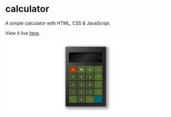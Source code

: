 # calculator

A simple calculator with HTML, CSS &amp; JavaScript.

View it live [here](https://dianapadre.github.io/simple-calculator/).

![Screenshot 1](Screenshot1.png)
